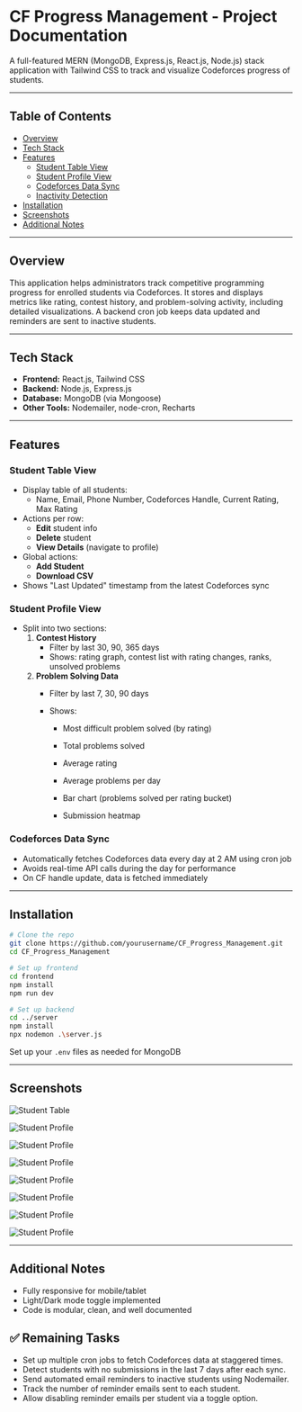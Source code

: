 
# CF Progress Management - Project Documentation

A full-featured MERN (MongoDB, Express.js, React.js, Node.js) stack application with Tailwind CSS to track and visualize Codeforces progress of students.

---

## Table of Contents
- [Overview](#overview)
- [Tech Stack](#tech-stack)
- [Features](#features)
  - [Student Table View](#student-table-view)
  - [Student Profile View](#student-profile-view)
  - [Codeforces Data Sync](#codeforces-data-sync)
  - [Inactivity Detection](#inactivity-detection)
- [Installation](#installation)
- [Screenshots](#screenshots)
- [Additional Notes](#additional-notes)

---

## Overview
This application helps administrators track competitive programming progress for enrolled students via Codeforces. It stores and displays metrics like rating, contest history, and problem-solving activity, including detailed visualizations. A backend cron job keeps data updated and reminders are sent to inactive students.

---

## Tech Stack
- **Frontend:** React.js, Tailwind CSS
- **Backend:** Node.js, Express.js
- **Database:** MongoDB (via Mongoose)
- **Other Tools:** Nodemailer, node-cron, Recharts

---

## Features

### Student Table View
- Display table of all students:
  - Name, Email, Phone Number, Codeforces Handle, Current Rating, Max Rating
- Actions per row:
  - **Edit** student info
  - **Delete** student
  - **View Details** (navigate to profile)
- Global actions:
  - **Add Student**
  - **Download CSV**
- Shows "Last Updated" timestamp from the latest Codeforces sync

### Student Profile View
- Split into two sections:
  1. **Contest History**
     - Filter by last 30, 90, 365 days
     - Shows: rating graph, contest list with rating changes, ranks, unsolved problems
  2. **Problem Solving Data**
     - Filter by last 7, 30, 90 days
     - Shows:

       - Most difficult problem solved (by rating)

       - Total problems solved

       - Average rating

       - Average problems per day

       - Bar chart (problems solved per rating bucket)

       - Submission heatmap

### Codeforces Data Sync
- Automatically fetches Codeforces data every day at 2 AM using cron job
- Avoids real-time API calls during the day for performance
- On CF handle update, data is fetched immediately


---

## Installation

```bash
# Clone the repo
git clone https://github.com/yourusername/CF_Progress_Management.git
cd CF_Progress_Management

# Set up frontend
cd frontend
npm install
npm run dev

# Set up backend
cd ../server
npm install
npx nodemon .\server.js 
```

Set up your `.env` files as needed for MongoDB

---

## Screenshots


![Student Table](frontend/src/assets/1a.png)


![Student Profile](frontend/src/assets/2a.png)


![Student Profile](frontend/src/assets/3a.png)


![Student Profile](frontend/src/assets/4a.png)


![Student Profile](frontend/src/assets/1b.png)


![Student Profile](frontend/src/assets/2b.png)


![Student Profile](frontend/src/assets/3b.png)


![Student Profile](frontend/src/assets/4b.png)




---

## Additional Notes
- Fully responsive for mobile/tablet
- Light/Dark mode toggle implemented
- Code is modular, clean, and well documented

## ✅ Remaining Tasks

- Set up multiple cron jobs to fetch Codeforces data at staggered times.  
- Detect students with no submissions in the last 7 days after each sync.  
- Send automated email reminders to inactive students using Nodemailer.  
- Track the number of reminder emails sent to each student.  
- Allow disabling reminder emails per student via a toggle option.
